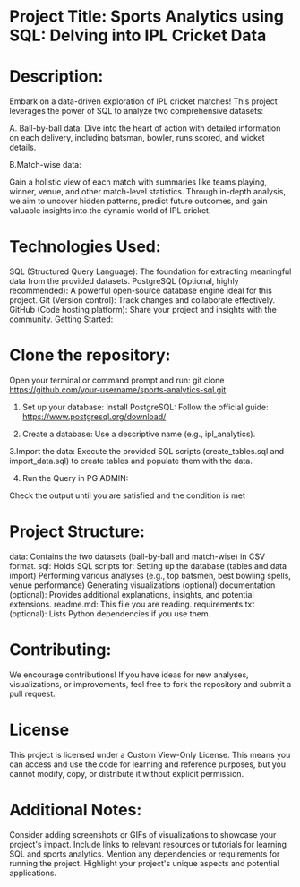 # Project Title: Sports Analytics using SQL: Delving into IPL Cricket Data

# Description:

Embark on a data-driven exploration of IPL cricket matches! This project leverages the power of SQL to analyze two comprehensive datasets:

A. Ball-by-ball data: 
Dive into the heart of action with detailed information on each delivery, including batsman, bowler, runs scored, and wicket details.

B.Match-wise data: 

Gain a holistic view of each match with summaries like teams playing, winner, venue, and other match-level statistics.
Through in-depth analysis, we aim to uncover hidden patterns, predict future outcomes, and gain valuable insights into the dynamic world of IPL cricket.

# Technologies Used:

SQL (Structured Query Language): The foundation for extracting meaningful data from the provided datasets.
PostgreSQL (Optional, highly recommended): A powerful open-source database engine ideal for this project.
Git (Version control): Track changes and collaborate effectively.
GitHub (Code hosting platform): Share your project and insights with the community.
Getting Started:

# Clone the repository: 
Open your terminal or command prompt and run: 
git clone https://github.com/your-username/sports-analytics-sql.git

1. Set up your database:
Install PostgreSQL: Follow the official guide: https://www.postgresql.org/download/

2. Create a database:
 Use a descriptive name (e.g., ipl_analytics).

3.Import the data: 
Execute the provided SQL scripts (create_tables.sql and import_data.sql) to create tables and populate them with the data.

4. Run the Query in PG ADMIN: 

Check the output until you are satisfied and the condition is met

# Project Structure:

data: Contains the two datasets (ball-by-ball and match-wise) in CSV format.
sql: Holds SQL scripts for:
Setting up the database (tables and data import)
Performing various analyses (e.g., top batsmen, best bowling spells, venue performance)
Generating visualizations (optional)
documentation (optional): Provides additional explanations, insights, and potential extensions.
readme.md: This file you are reading.
requirements.txt (optional): Lists Python dependencies if you use them.

# Contributing:

We encourage contributions! If you have ideas for new analyses, visualizations, or improvements, feel free to fork the repository and submit a pull request.

# License
This project is licensed under a Custom View-Only License. This means you can access and use the code for learning and reference purposes, but you cannot modify, copy, or distribute it without explicit permission.

# Additional Notes:

Consider adding screenshots or GIFs of visualizations to showcase your project's impact.
Include links to relevant resources or tutorials for learning SQL and sports analytics.
Mention any dependencies or requirements for running the project.
Highlight your project's unique aspects and potential applications.